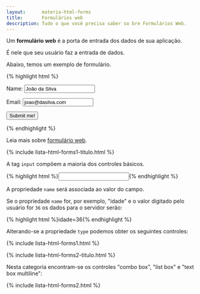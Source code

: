 ```yaml
---
layout:      materia-html-forms
title:       Formulários web
description: Tudo o que você precisa saber so bre Formulários Web.
---
```


Um __formulário web__ é a porta de entrada dos dados de sua aplicação.

É nele que seu usuário faz a entrada de dados.

Abaixo, temos um exemplo de formulário.

{% highlight html %}
    <form action="script-para-onde-envio-os-dados.php" method="post">
        <p>Name:  <input type="text" name="username" value="João da Silva" /></p>
        <p>Email: <input type="text" name="email"  value="joao@dasilva.com" /></p>
        <p><input type="submit" value="Submit me!" /></p>
    </form>
{% endhighlight %}

Leia mais sobre [formulário web](formularios-web/).




{% include lista-html-forms1-titulo.html %}

A tag `input` compõem a maioria dos controles básicos.

{% highlight html %}<input type="" name=""/>{% endhighlight %}

A propriedade `name` será associada ao valor do campo.

Se o propriedade `name` for, por exemplo, "idade" e o valor digitado pelo usuário for `36` os dados para o servidor serão:

{% highlight html %}idade=36{% endhighlight %}

Alterando-se a propriedade `type` podemos obter os seguintes controles:

{% include lista-html-forms1.html %}



{% include lista-html-forms2-titulo.html %}

Nesta categoria encontram-se os controles "combo box", "list box" e "text box multiline":

{% include lista-html-forms2.html %}

